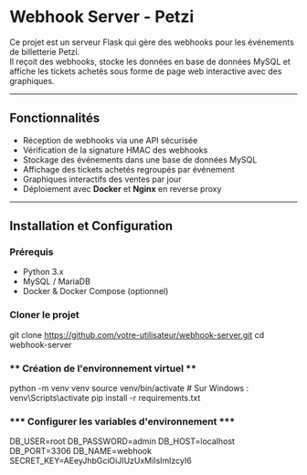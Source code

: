 # Webhook Server - Petzi

Ce projet est un serveur Flask qui gère des webhooks pour les événements de billetterie Petzi.  
Il reçoit des webhooks, stocke les données en base de données MySQL et affiche les tickets achetés sous forme de page web interactive avec des graphiques.

---

## Fonctionnalités

- Réception de webhooks via une API sécurisée
- Vérification de la signature HMAC des webhooks
- Stockage des événements dans une base de données MySQL
- Affichage des tickets achetés regroupés par événement
- Graphiques interactifs des ventes par jour
- Déploiement avec **Docker** et **Nginx** en reverse proxy

---

## Installation et Configuration

### **Prérequis**
- Python 3.x
- MySQL / MariaDB
- Docker & Docker Compose (optionnel)

### **Cloner le projet**
git clone https://github.com/votre-utilisateur/webhook-server.git
cd webhook-server

### ** Création de l'environnement virtuel **
python -m venv venv
source venv/bin/activate  # Sur Windows : venv\Scripts\activate
pip install -r requirements.txt

### *** Configurer les variables d'environnement ***
DB_USER=root
DB_PASSWORD=admin
DB_HOST=localhost
DB_PORT=3306
DB_NAME=webhook
SECRET_KEY=AEeyJhbGciOiJIUzUxMiIsImlzcyI6
